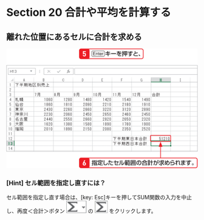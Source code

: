 # Section 20 合計や平均を計算する

## 離れた位置にあるセルに合計を求める

![](003.png)

### [Hint] セル範囲を指定し直すには？

セル範囲を指定し直す場合は、[key: Esc]キーを押してSUM関数の入力を中止し、再度＜合計＞ボタン ![](icon_sigma_down.png) の ![](icon_sigma.png) をクリックします。
